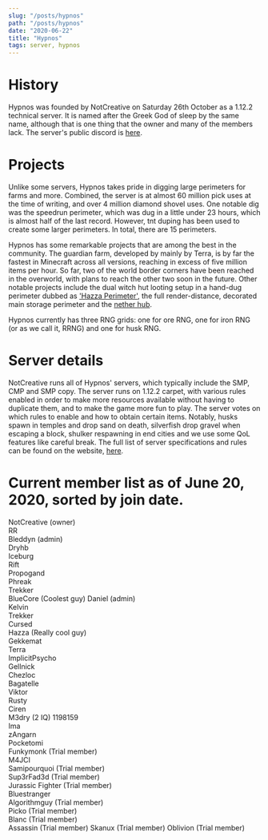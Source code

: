 ```yaml
---
slug: "/posts/hypnos"
path: "/posts/hypnos"
date: "2020-06-22"
title: "Hypnos"
tags: server, hypnos
---
```


# History
Hypnos was founded by NotCreative on Saturday 26th October as a 1.12.2 technical server. It is named after the Greek God of sleep by the same name, although that is one thing that the owner and many of the members lack. The server's public discord is [here](https://discord.gg/BKadJsM).
# Projects
Unlike some servers, Hypnos takes pride in digging large perimeters for farms and more. Combined, the server is at almost 60 million pick uses at the time of writing, and over 4 million diamond shovel uses. One notable dig was the speedrun perimeter, which was dug in a little under 23 hours, which is almost half of the last record. However, tnt duping has been used to create some larger perimeters. In total, there are 15 perimeters.   

Hypnos has some remarkable projects that are among the best in the community. The guardian farm, developed by mainly by Terra, is by far the fastest in Minecraft across all versions, reaching in excess of five million items per hour. So far, two of the world border corners have been reached in the overworld, with plans to reach the other two soon in the future. Other notable projects include the dual witch hut looting setup in a hand-dug perimeter dubbed as ['Hazza Perimeter'](https://imgur.com/a/1wAGonO), the full render-distance, decorated main storage perimeter and the [nether hub](https://imgur.com/a/2Z8Q3d4).   

Hypnos currently has three RNG grids: one for ore RNG, one for iron RNG (or as we call it, RRNG) and one for husk RNG.
# Server details
NotCreative runs all of Hypnos' servers, which typically include the SMP, CMP and SMP copy. The server runs on 1.12.2 carpet, with various rules enabled in order to make more resources available without having to duplicate them, and to make the game more fun to play.
The server votes on which rules to enable and how to obtain certain items. Notably, husks spawn in temples and drop sand on death, silverfish drop gravel when escaping a block, shulker respawning in end cities and we use some QoL features like careful break. The full list of server specifications and rules can be found on the website, [here](https://hypnos.us.to/pages/about.html).
# Current member list as of June 20, 2020, sorted by join date.
NotCreative (owner)   
RR   
Bleddyn (admin)   
Dryhb   
Iceburg   
Rift   
Propogand   
Phreak   
Trekker   
BlueCore (Coolest guy)
Daniel (admin)   
Kelvin   
Trekker   
Cursed   
Hazza (Really cool guy)   
Gekkemat   
Terra   
ImplicitPsycho   
Gellnick   
Chezloc   
Bagatelle   
Viktor   
Rusty   
Ciren   
M3dry (2 IQ)
1198159   
Ima   
zAngarn   
Pocketomi   
Funkymonk (Trial member)   
M4JCI   
Samipourquoi (Trial member)   
Sup3rFad3d (Trial member)   
Jurassic Fighter (Trial member)   
Bluestranger     
Algorithmguy (Trial member)   
Picko (Trial member)   
Blanc (Trial member)   
Assassin (Trial member)
Skanux (Trial member)
Oblivion (Trial member)
